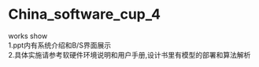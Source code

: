 # China_software_cup_4  
works show  
1.ppt内有系统介绍和B/S界面展示  
2.具体实施请参考软硬件环境说明和用户手册,设计书里有模型的部署和算法解析  

